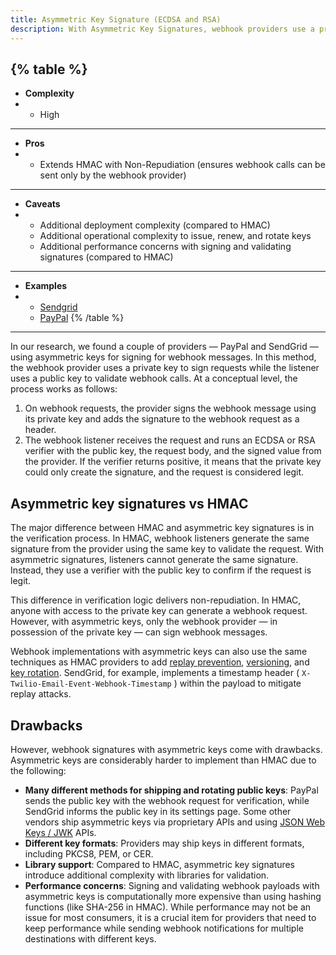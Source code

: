 ```yaml
---
title: Asymmetric Key Signature (ECDSA and RSA) 
description: With Asymmetric Key Signatures, webhook providers use a private key to sign requests and listeners use a public key to validate webhook calls
--- 
```


{% table %}
---
* **Complexity**
* - High
---
* **Pros**
* - Extends HMAC with Non-Repudiation (ensures webhook calls can be sent only by the webhook provider)
---
* **Caveats**
* - Additional deployment complexity (compared to HMAC)
  - Additional operational complexity to issue, renew, and rotate keys
  - Additional performance concerns with signing and validating signatures (compared to HMAC)
---
* **Examples**
* - [Sendgrid](https://docs.sendgrid.com/for-developers/tracking-events/getting-started-event-webhook-security-features)
  - [PayPal](https://developer.paypal.com/docs/api-basics/notifications/webhooks/notification-messages/#event-headers)
{% /table %}
---

In our research, we found a couple of providers — PayPal and SendGrid — using asymmetric keys for signing for webhook messages. In this method, the webhook provider uses a private key to sign requests while the listener uses a public key to validate webhook calls. At a conceptual level, the process works as follows:

1. On webhook requests, the provider signs the webhook message using its private key and adds the signature to the webhook request as a header.
2. The webhook listener receives the request and runs an ECDSA or RSA verifier with the public key, the request body, and the signed value from the provider. If the verifier returns positive, it means that the private key could only create the signature, and the request is considered legit.

## Asymmetric key signatures vs HMAC

The major difference between HMAC and asymmetric key signatures is in the verification process. In HMAC, webhook listeners generate the same signature from the provider using the same key to validate the request. With asymmetric signatures, listeners cannot generate the same signature. Instead, they use a verifier with the public key to confirm if the request is legit.

This difference in verification logic delivers non-repudiation. In HMAC, anyone with access to the private key can generate a webhook request. However, with asymmetric keys, only the webhook provider — in possession of the private key — can sign webhook messages. 

Webhook implementations with asymmetric keys can also use the same techniques as HMAC providers to add [replay prevention](/security/replay-prevention), [versioning](/ops-experience/versioning), and [key rotation](/ops-experience/key-rotation). SendGrid, for example, implements a timestamp header ( `X-Twilio-Email-Event-Webhook-Timestamp` ) within the payload to mitigate replay attacks.

## Drawbacks

However, webhook signatures with asymmetric keys come with drawbacks. Asymmetric keys are considerably harder to implement than HMAC due to the following:

- **Many different methods for shipping and rotating public keys**: PayPal sends the public key with the webhook request for verification, while SendGrid informs the public key in its settings page. Some other vendors ship asymmetric keys via proprietary APIs and using [JSON Web Keys / JWK](/security/jwt-jwk-oauth2) APIs.
- **Different key formats**: Providers may ship keys in different formats, including PKCS8, PEM, or CER.
- **Library support**: Compared to HMAC, asymmetric key signatures introduce additional complexity with libraries for validation.
- **Performance concerns**: Signing and validating webhook payloads with asymmetric keys is computationally more expensive than using hashing functions (like SHA-256 in HMAC). While performance may not be an issue for most consumers, it is a crucial item for providers that need to keep performance while sending webhook notifications for multiple destinations with different keys.

